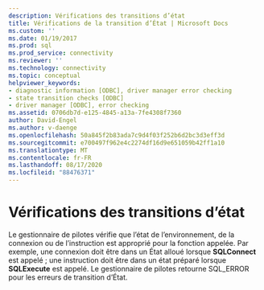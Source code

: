 ```yaml
---
description: Vérifications des transitions d’état
title: Vérifications de la transition d’État | Microsoft Docs
ms.custom: ''
ms.date: 01/19/2017
ms.prod: sql
ms.prod_service: connectivity
ms.reviewer: ''
ms.technology: connectivity
ms.topic: conceptual
helpviewer_keywords:
- diagnostic information [ODBC], driver manager error checking
- state transition checks [ODBC]
- driver manager [ODBC], error checking
ms.assetid: 0706db7d-e125-4845-a13a-7fe4308f7360
author: David-Engel
ms.author: v-daenge
ms.openlocfilehash: 50a845f2b83ada7c9d4f03f252b6d2bc3d3eff3d
ms.sourcegitcommit: e700497f962e4c2274df16d9e651059b42ff1a10
ms.translationtype: MT
ms.contentlocale: fr-FR
ms.lasthandoff: 08/17/2020
ms.locfileid: "88476371"
---
```

# <a name="state-transition-checks"></a>Vérifications des transitions d’état
Le gestionnaire de pilotes vérifie que l’état de l’environnement, de la connexion ou de l’instruction est approprié pour la fonction appelée. Par exemple, une connexion doit être dans un État alloué lorsque **SQLConnect** est appelé ; une instruction doit être dans un état préparé lorsque **SQLExecute** est appelé. Le gestionnaire de pilotes retourne SQL_ERROR pour les erreurs de transition d’État.

